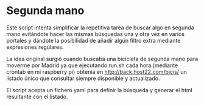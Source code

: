 # Segunda mano

Este script intenta simplificar la repetitiva tarea de buscar algo en segunda mano evitándote hacer las mismas búsquedas una y otra vez en varios portales y dándote la posibilidad de añadir algún filtro extra mediante expresiones regulares.

La idea original surgió cuando buscaba una bicicleta de segunda mano para moverme por Madrid ya que ejecutando run.sh cada hora (mediante crontab en mi raspberry pi) obtenía en http://back.host22.com/bicis/ un listado único que consultar siempre disponible y actualizado.

El script acepta un fichero yaml para definir la búsqueda y generar el html resultante con el listado.
